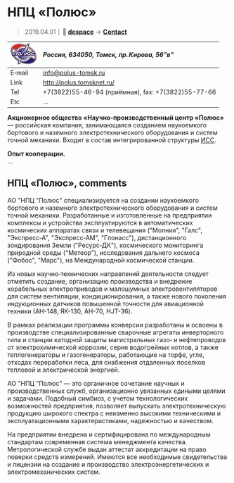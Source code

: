# НПЦ «Полюс»
> 2019.04.01 ┊ **🚀 [despace](index.md)** → **[Contact](contact.md)**

|[![](f/contact/n/npc_polus_logo1_thumb.jpg)](f/contact/n/npc_polus_logo1.png)|*Россия, 634050, Томск, пр. Кирова, 56"в"*|
|:--|:--|
|E‑mail| <info@polus-tomsk.ru> |
|Link| <http://polus.tomsknet.ru/> |
|Tel| +7(3822)55-46-94 (приёмная), fax: +7(3822)55-77-66 |
|Etc| … |

**Акционерное общество «Научно‑производственный центр «Полюс»** — российская компания, занимающаяся созданием наукоемкого бортового и наземного электротехнического оборудования и систем точной механики. Входит в состав интегрированной структуры [ИСС](исс_решетнёва.md).

**Опыт кооперации.**  
…


<p style="page-break-after:always"> </p>

## НПЦ «Полюс», comments

АО "НПЦ "Полюс" специализируется на создании наукоемкого бортового и наземного электротехнического оборудования и систем точной механики. Разработанные и изготовленные на предприятии комплексы и устройства эксплуатируются в автоматических космических аппаратах связи и телевещания ("Молния", "Галс", "Экспресс‑А", "Экспресс‑АМ", "Глонасс"), дистанционного зондирования Земли ("Ресурс‑ДК"), космического мониторинга природной среды ("Метеор"), исследования дальнего космоса ("Фобос", "Марс"), на Международной космической станции.

Из новых научно‑технических направлений деятельности следует отметить создание, организацию производства и внедрение корабельных электроприводов и малошумных электровентиляторов для систем вентиляции, кондиционирования, а также нового поколения индукционных датчиков повышенной точности для авиационной техники (АН-148, ЯК-130, АН-70, HJT-36).

В рамках реализации программы конверсии разработаны и освоены в производстве специализированные сварочные агрегаты инверторного типа и станции катодной защиты магистральных газо‑ и нефтепроводов от электрохимической коррозии, серия водогрейных котлов, а также теплогенераторы и газогенераторы, работающие на торфе, угле, отходах переработки леса, для снабжения отдаленных поселков тепловой и электрической энергией.

АО "НПЦ "Полюс" — это органичное сочетание научных и производственных служб, организационно увязанных едиными целями и задачами. Подобный симбиоз, с учетом технологических возможностей предприятия, позволяет выпускать электротехническую продукцию широкого спектра с неизменно высокими техническими и эксплуатационными характеристиками, надежностью и качеством.

На предприятии внедрена и сертифицирована по международным стандартам современная система менеджмента качества. Метрологической службе выдан аттестат аккредитации на право поверки средств измерений. Имеются все необходимые свидетельства и лицензии на создание и производство электроэнергетических и электромеханических систем.
